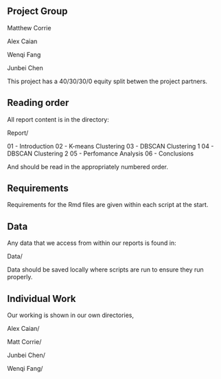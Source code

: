 ## Project Group

Matthew Corrie

Alex Caian

Wenqi Fang

Junbei Chen

This project has a 40/30/30/0 equity split betwen the project partners.

## Reading order

All report content is in the directory:

Report/

01 - Introduction
02 - K-means Clustering
03 - DBSCAN Clustering 1
04 - DBSCAN Clustering 2
05 - Perfomance Analysis
06 - Conclusions

And should be read in the appropriately numbered order.

## Requirements

Requirements for the Rmd files are given within each script at the start.

## Data

Any data that we access from within our reports is found in:

Data/

Data should be saved locally where scripts are run to ensure they run properly.

## Individual Work

Our working is shown in our own directories,

Alex Caian/

Matt Corrie/

Junbei Chen/

Wenqi Fang/

